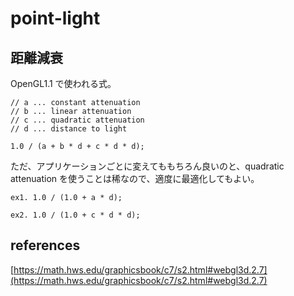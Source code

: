 # point-light

## 距離減衰

OpenGL1.1 で使われる式。

```
// a ... constant attenuation
// b ... linear attenuation
// c ... quadratic attenuation
// d ... distance to light

1.0 / (a + b * d + c * d * d);
```

ただ、アプリケーションごとに変えてももちろん良いのと、quadratic attenuation を使うことは稀なので、適度に最適化してもよい。

```
ex1. 1.0 / (1.0 + a * d);

ex2. 1.0 / (1.0 + c * d * d);
```

## references

[https://math.hws.edu/graphicsbook/c7/s2.html#webgl3d.2.7](https://math.hws.edu/graphicsbook/c7/s2.html#webgl3d.2.7)
